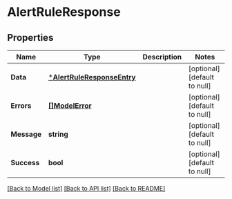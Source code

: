 # AlertRuleResponse

## Properties
| Name        | Type                                                     | Description | Notes                        |
| ----------- | -------------------------------------------------------- | ----------- | ---------------------------- |
| **Data**    | [***AlertRuleResponseEntry**](AlertRuleResponseEntry.md) |             | [optional] [default to null] |
| **Errors**  | [**[]ModelError**](Error.md)                             |             | [optional] [default to null] |
| **Message** | **string**                                               |             | [optional] [default to null] |
| **Success** | **bool**                                                 |             | [optional] [default to null] |

[[Back to Model list]](../README.md#documentation-for-models) [[Back to API list]](../README.md#documentation-for-api-endpoints) [[Back to README]](../README.md)
